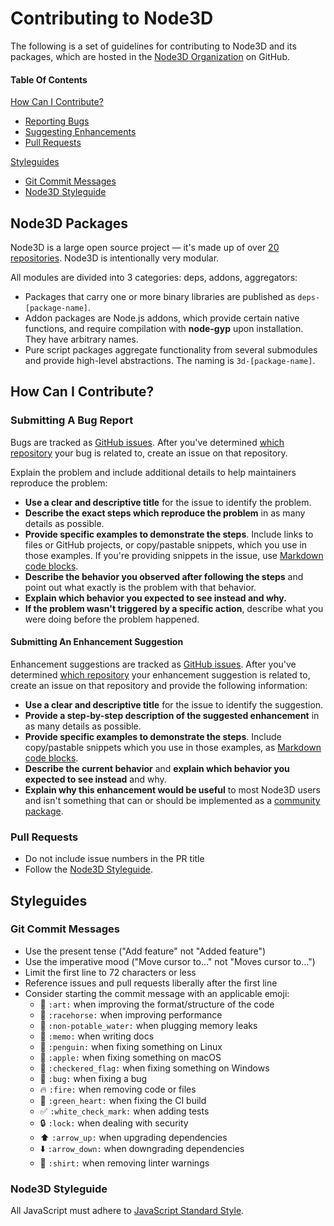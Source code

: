 # Contributing to Node3D


The following is a set of guidelines for contributing to Node3D and its packages,
which are hosted in the [Node3D Organization](https://github.com/node-node3d) on GitHub.


#### Table Of Contents

[How Can I Contribute?](#how-can-i-contribute)
  * [Reporting Bugs](#reporting-bugs)
  * [Suggesting Enhancements](#suggesting-enhancements)
  * [Pull Requests](#pull-requests)

[Styleguides](#styleguides)
  * [Git Commit Messages](#git-commit-messages)
  * [Node3D Styleguide](#node3d-styleguide)


## Node3D Packages

Node3D is a large open source project &mdash; it's made up of over
[20 repositories](https://github.com/node-node3d). Node3D is intentionally very modular.

All modules are divided into 3 categories: deps, addons, aggregators:

* Packages that carry one or more binary libraries are published as `deps-[package-name]`.
* Addon packages are Node.js addons, which provide certain native functions, and
require compilation with **node-gyp** upon installation. They have arbitrary names.
* Pure script packages aggregate functionality from several submodules
and provide high-level abstractions. The naming is `3d-[package-name]`.


## How Can I Contribute?


### Submitting A Bug Report

Bugs are tracked as [GitHub issues](https://guides.github.com/features/issues/).
After you've determined [which repository](#node3d-packages)
your bug is related to, create an issue on that repository.

Explain the problem and include additional details to help maintainers reproduce the problem:

* **Use a clear and descriptive title** for the issue to identify the problem.
* **Describe the exact steps which reproduce the problem** in as many details as possible.
* **Provide specific examples to demonstrate the steps**.
Include links to files or GitHub projects, or copy/pastable snippets,
which you use in those examples. If you're providing snippets in the issue,
use [Markdown code blocks](https://help.github.com/articles/markdown-basics/#multiple-lines).
* **Describe the behavior you observed after following the steps**
and point out what exactly is the problem with that behavior.
* **Explain which behavior you expected to see instead and why.**
* **If the problem wasn't triggered by a specific action**, describe what you
were doing before the problem happened.


#### Submitting An Enhancement Suggestion

Enhancement suggestions are tracked as
[GitHub issues](https://guides.github.com/features/issues/).
After you've determined [which repository](#node3d-packages)
your enhancement suggestion is related to, create an issue on that
repository and provide the following information:

* **Use a clear and descriptive title** for the issue to identify the suggestion.
* **Provide a step-by-step description of the suggested enhancement**
in as many details as possible.
* **Provide specific examples to demonstrate the steps**.
Include copy/pastable snippets which you use in those examples,
as [Markdown code blocks](https://help.github.com/articles/markdown-basics/#multiple-lines).
* **Describe the current behavior** and
**explain which behavior you expected to see instead** and why.
* **Explain why this enhancement would be useful** to most Node3D
users and isn't something that can or should be implemented as a [community package](#node3d-packages).


### Pull Requests

* Do not include issue numbers in the PR title
* Follow the [Node3D Styleguide](#node3d-styleguide).


## Styleguides


### Git Commit Messages

* Use the present tense ("Add feature" not "Added feature")
* Use the imperative mood ("Move cursor to..." not "Moves cursor to...")
* Limit the first line to 72 characters or less
* Reference issues and pull requests liberally after the first line
* Consider starting the commit message with an applicable emoji:
    * :art: `:art:` when improving the format/structure of the code
    * :racehorse: `:racehorse:` when improving performance
    * :non-potable_water: `:non-potable_water:` when plugging memory leaks
    * :memo: `:memo:` when writing docs
    * :penguin: `:penguin:` when fixing something on Linux
    * :apple: `:apple:` when fixing something on macOS
    * :checkered_flag: `:checkered_flag:` when fixing something on Windows
    * :bug: `:bug:` when fixing a bug
    * :fire: `:fire:` when removing code or files
    * :green_heart: `:green_heart:` when fixing the CI build
    * :white_check_mark: `:white_check_mark:` when adding tests
    * :lock: `:lock:` when dealing with security
    * :arrow_up: `:arrow_up:` when upgrading dependencies
    * :arrow_down: `:arrow_down:` when downgrading dependencies
    * :shirt: `:shirt:` when removing linter warnings


### Node3D Styleguide

All JavaScript must adhere to [JavaScript Standard Style](https://standardjs.com/).

